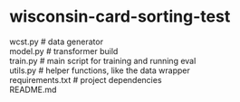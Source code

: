 # wisconsin-card-sorting-test

wcst.py             # data generator \
model.py            # transformer build \
train.py            # main script for training and running eval \
utils.py            # helper functions, like the data wrapper \
requirements.txt    # project dependencies \
README.md           